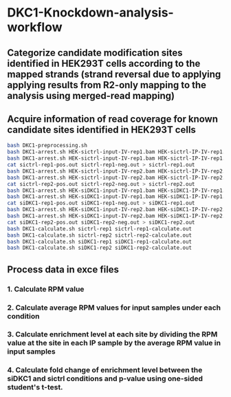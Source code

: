 # DKC1-Knockdown-analysis-workflow
## Categorize candidate modification sites identified in HEK293T cells according to the mapped strands (strand reversal due to applying applying results from R2-only mapping to the analysis using merged-read mapping)
## Acquire information of read coverage for known candidate sites identified in HEK293T cells 
```bash
bash DKC1-preprocessing.sh
bash DKC1-arrest.sh HEK-sictrl-input-IV-rep1.bam HEK-sictrl-IP-IV-rep1.bam ELAP-HEK-pos.bed sictrl-rep1-pos.out
bash DKC1-arrest.sh HEK-sictrl-input-IV-rep1.bam HEK-sictrl-IP-IV-rep1.bam ELAP-HEK-neg.bed sictrl-rep1-neg.out
cat sictrl-rep1-pos.out sictrl-rep1-neg.out > sictrl-rep1.out
bash DKC1-arrest.sh HEK-sictrl-input-IV-rep2.bam HEK-sictrl-IP-IV-rep2.bam ELAP-HEK-pos.bed sictrl-rep2-pos.out
bash DKC1-arrest.sh HEK-sictrl-input-IV-rep2.bam HEK-sictrl-IP-IV-rep2.bam ELAP-HEK-neg.bed sictrl-rep2-neg.out
cat sictrl-rep2-pos.out sictrl-rep2-neg.out > sictrl-rep2.out
bash DKC1-arrest.sh HEK-siDKC1-input-IV-rep1.bam HEK-siDKC1-IP-IV-rep1.bam ELAP-HEK-pos.bed siDKC1-rep1-pos.out
bash DKC1-arrest.sh HEK-siDKC1-input-IV-rep1.bam HEK-siDKC1-IP-IV-rep1.bam ELAP-HEK-neg.bed siDKC1-rep1-neg.out
cat siDKC1-rep1-pos.out siDKC1-rep1-neg.out > siDKC1-rep1.out
bash DKC1-arrest.sh HEK-siDKC1-input-IV-rep2.bam HEK-siDKC1-IP-IV-rep2.bam ELAP-HEK-pos.bed siDKC1-rep2-pos.out
bash DKC1-arrest.sh HEK-siDKC1-input-IV-rep2.bam HEK-siDKC1-IP-IV-rep2.bam ELAP-HEK-neg.bed siDKC1-rep2-neg.out
cat siDKC1-rep2-pos.out siDKC1-rep2-neg.out > siDKC1-rep2.out
bash DKC1-calculate.sh sictrl-rep1 sictrl-rep1-calculate.out
bash DKC1-calculate.sh sictrl-rep2 sictrl-rep2-calculate.out
bash DKC1-calculate.sh siDKC1-rep1 siDKC1-rep1-calculate.out
bash DKC1-calculate.sh siDKC1-rep2 siDKC1-rep2-calculate.out
```
## Process data in exce files
### 1. Calculate RPM value
### 2. Calculate average RPM values for input samples under each condition
### 3. Calculate enrichment level at each site by dividing the RPM value at the site in each IP sample by the average RPM value in input samples
### 4. Calculate fold change of enrichment level between the siDKC1 and sictrl conditions and p-value using one-sided student's t-test.

